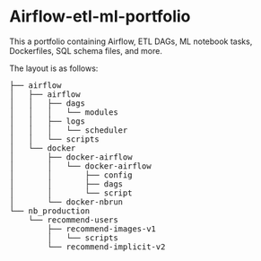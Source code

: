 # Airflow-etl-ml-portfolio
This a portfolio containing Airflow, ETL DAGs, ML notebook tasks, Dockerfiles, SQL schema files, and more.

The layout is as follows:

<pre>
├── airflow
│   ├── airflow
│   │   ├── dags
│   │   │   └── modules
│   │   ├── logs
│   │   │   └── scheduler
│   │   └── scripts
│   └── docker
│       ├── docker-airflow
│       │   └── docker-airflow
│       │       ├── config
│       │       ├── dags
│       │       └── script
│       └── docker-nbrun
└── nb_production
    └── recommend-users
        ├── recommend-images-v1
        │   └── scripts
        └── recommend-implicit-v2
</pre>

